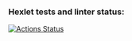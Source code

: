 ### Hexlet tests and linter status:
[![Actions Status](https://github.com/maxsmrnv/frontend-project-lvl1/workflows/hexlet-check/badge.svg)](https://github.com/maxsmrnv/frontend-project-lvl1/actions)